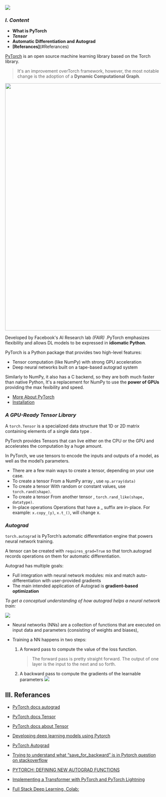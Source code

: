 ![](https://github.com/pytorch/pytorch/blob/master/docs/source/_static/img/pytorch-logo-dark.png)


### *******I. Content*******

- **What is PyTorch**
- ***Tensor***
- **Automatic Differentiation and Autograd**
- **[Referances]**(#Referances)





[PyTorch](https://us.hidester.com/proxy.php?u=eJwrtjI0s1ISmnSq537GmV4ne9cnTHXz1JWsAXPICVc%3D&b=7) is an open source machine learning library based on the Torch library.
        
   >  It's an improvement overTorch framework, however, the most notable change is the adoption of a **Dynamic Computational Graph**.
        
   <img src="https://github.com/pytorch/pytorch/blob/master/docs/source/_static/img/dynamic_graph.gif" width="800">

    
Developed by Facebook's AI Research lab *(FAIR)* .PyTorch emphasizes flexibility and allows DL models to be expressed in **idiomatic Python**.



PyTorch is a Python package that provides two high-level features:
   
   - Tensor computation (like NumPy) with strong GPU acceleration
   - Deep neural networks built on a tape-based autograd system

Similarly to NumPy, it also has a C backend, so they are both much faster than native Python, It's a replacement for NumPy to use the **power of GPUs** providing the max fexibility and speed.

- [More About PyTorch](https://github.com/pytorch/pytorch#more-about-pytorch)
- [Installation](https://github.com/pytorch/pytorch#installation)
 
 
 
 
### *******A GPU-Ready Tensor Library******* 
 
 
A `torch.Tensor` is a  specialized data structure that 1D or 2D matrix containing elements of a single data type .


PyTorch provides Tensors that can live either on the CPU or the GPU and accelerates the computation by a huge amount.

      
In PyTorch, we use tensors to encode the inputs and outputs of a model, as well as the model’s parameters.
      
   - There are a few main ways to create a tensor, depending on your use case.
   - To create a tensor From a NumPy array , use `np.array(data)`
   - To create a tensor With random or constant values, use `torch.rand(shape)`.
   - To create a tensor From another tensor , `torch.rand_like(shape, datatype)`.
   - In-place operations Operations that have a _ suffix are in-place. For example: `x.copy_(y)`, `x.t_()`, will change x.




### *******Autograd*******


`torch.autograd` is PyTorch’s automatic differentiation engine that powers neural network training.

A tensor can be created with `requires_grad=True` so that torch.autograd records operations on them for automatic differentiation.

Autograd has multiple goals:

   - Full integration with neural network modules: mix and match auto-differentiation with user-provided gradients
   - The main intended application of Autograd is **gradient-based optimization**

*To get a conceptual understanding of how autograd helps a neural network train:*

![](https://blog.paperspace.com/content/images/2019/03/computation_graph.png)

   - Neural networks (NNs) are a collection of functions that are executed on input data and parameters (consisting of weights and biases),
   - Training a NN happens in two steps:
   
       1. A forward pass to compute the value of the loss function.
           > The forward pass is pretty straight forward. The output of one layer is the input to the next and so forth.
           
       2. A backward pass to compute the gradients of the learnable parameters
       ![](https://blog.paperspace.com/content/images/2019/03/full_graph.png)




III. **Referances**
------------

- [PyTorch docs autograd ](https://pytorch.org/tutorials/beginner/blitz/autograd_tutorial.html)
- [PyTorch docs Tensor](https://pytorch.org/docs/stable/tensors.html)
- [PyTorch docs about Tensor](https://pytorch.org/docs/stable/tensors.html)

- [Developing deep learning models using  Pytorch](https://www.coursera.org/learn/deep-neural-networks-with-pytorch/home/welcome)

- [PyTorch Autograd](https://towardsdatascience.com/pytorch-autograd-understanding-the-heart-of-pytorchs-magic-2686cd94ec95)

- [Trying to understand what “save_for_backward” is in Pytorch question on stackoverflow](https://stackoverflow.com/questions/64460017/trying-to-understand-what-save-for-backward-is-in-pytorch)

- [PYTORCH: DEFINING NEW AUTOGRAD FUNCTIONS](https://pytorch.org/tutorials/beginner/examples_autograd/two_layer_net_custom_function.html)

- [Implementing a Transformer with PyTorch and PyTorch Lightning](https://www.linkedin.com/company/pytorch-lightning/?lipi=urn%3Ali%3Apage%3Ad_flagship3_profile_view_base_recent_activity_details_shares%3BO3kQZoBQQd6AwlfGTfvmDg%3D%3D)

- [Full Stack Deep Learning, Colab:](https://lnkd.in/dRZTdBm)
